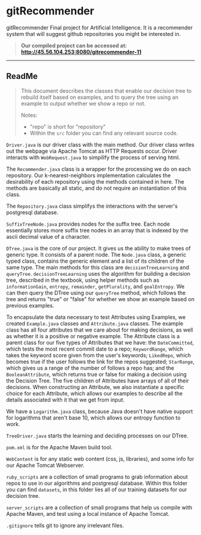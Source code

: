 gitRecommender
==============
gitRecommender Final project for Artificial Intelligence. It is a recommender system that will suggest github repositories you might be interested in.

>**Our compiled project can be accessed at: http://45.56.104.253:8080/gitrecommender-11**

-------------

ReadMe
-----------
>This document describes the classes that enable our decision tree to rebuild itself based on examples, and to query the tree using an example to output whether we show a repo or not.
>
> Notes: 
>   * "repo" is short for "repository"
>   * Within the `src` folder you can find any relevant source code.

`Driver.java` is our driver class with the main method. Our driver class writes out the webpage via Apache Tomcat as HTTP Requests occur. Driver interacts with `WebRequest.java` to simpilify the process of serving html.

The `Recommender.java` class is a wrapper for the processing we do on each repository. Our k-nearest-neighbors implementation calculates the desirability of each repository using the methods contained in here. The methods are basically all static, and do not require an instantiation of this class.

The `Repository.java` class simplifys the interactions with the server's postgresql database.

`SuffixTreeNode.java` provides nodes for the suffix tree. Each node essentially stores more suffix tree  nodes in an array that is indexed by the ascii decimal value of a character.

`DTree.java` is the core of our project. It gives us the ability to make trees of generic type. It consists of a parent node. The `Node.java` class, a generic typed class, contains the generic element and a list of its children of the same type.
The main methods for this class are `decisionTreeLearning` and `queryTree`. `decisionTreeLearning` uses the algorithm for building a decision tree, described in the textbook, using helper methods such as `informationGain`, `entropy`, `remainder`, `getPlurality`, and `goalEntropy`. We can then query the DTree using our `queryTree` method, which follows the tree and returns "true" or "false" for whether we show an example based on previous examples.

To encapsulate the data necessary to test Attributes using Examples, we created `Example.java` classes and `Attribute.java` classes. The example class has all four attributes that we care about for making decisions, as well as whether it is a positive or negative example. The Attribute class is a parent class for our five types of Attributes that we have: the `DateCommitted`, which tests the most recent commit date to a repo; `KeywordRange`, which takes the keyword score given from the user's keywords; `LikedRepo`, which becomes true if the user follows the link for the repos suggested; `StarRange`, which gives us a range of the number of follows a repo has; and the `BooleanAttribute`, which returns true or false for making a decision using the Decision Tree.
The five children of Attributes have arrays of all of their decisions. When constructing an Attribute, we also instantiate a specific choice for each Attribute, which allows our examples to describe all the details associated with it that we get from input.

We have a `Logarithm.java` class, because Java doesn't have native support for logarithms that aren't base 10, which allows our entropy function to work.

`TreeDriver.java` starts the learning and deciding processes on our DTree.

`pom.xml` is for the Apache Maven build tool.

`WebContent` is for any static web content (css, js, libraries), and some info for our Apache Tomcat Webserver.

`ruby_scripts` are a collection of small programs to grab information about repos to use in our algorithms and postgresql database. Within this folder you can find `datasets`, in this folder lies all of our training datasets for our decision tree.

`server_scripts` are a collection of small programs that help us compile with Apache Maven, and test using a local instance of Apache Tomcat.

`.gitignore` tells git to ignore any irrelevant files.
